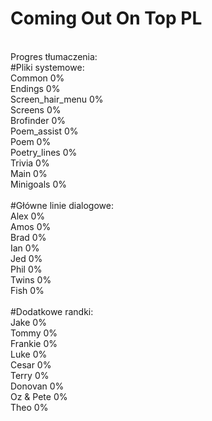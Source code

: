 # Coming Out On Top PL
<br/>
Progres tłumaczenia:
<br/>
#Pliki systemowe:<br/>
Common 0%<br/>
Endings 0%<br/>
Screen_hair_menu 0%<br/>
Screens 0%<br/>
Brofinder 0%<br/>
Poem_assist 0%<br/>
Poem 0%<br/>
Poetry_lines 0%<br/>
Trivia 0%<br/>
Main 0%<br/>
Minigoals 0%<br/>
<br/>
#Główne linie dialogowe:<br/>
Alex 0%<br/>
Amos 0%<br/>
Brad 0%<br/>
Ian 0%<br/>
Jed 0%<br/>
Phil 0%<br/>
Twins 0%<br/>
Fish 0%<br/>
<br/>
#Dodatkowe randki:<br/>
Jake 0%<br/>
Tommy 0%<br/>
Frankie 0%<br/>
Luke 0%<br/>
Cesar 0%<br/>
Terry 0%<br/>
Donovan 0%<br/>
Oz & Pete 0%<br/>
Theo 0%<br/>
